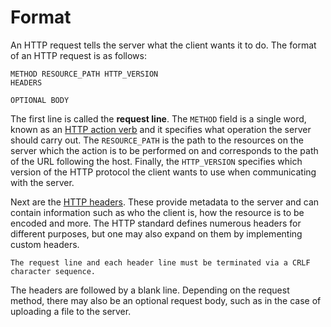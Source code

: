 # Format
An HTTP request tells the server what the client wants it to do. The format of an HTTP request is as follows:

```
METHOD RESOURCE_PATH HTTP_VERSION
HEADERS

OPTIONAL BODY
```

The first line is called the **request line**. The `METHOD` field is a single word, known as an [HTTP action verb](HTTP%20Methods.md) and it specifies what operation the server should carry out. The `RESOURCE_PATH` is the path to the resources on the server which the action is to be performed on and corresponds to the path of the URL following the host. Finally, the `HTTP_VERSION` specifies which version of the HTTP protocol the client wants to use when communicating with the server. 

Next are the [HTTP headers](HTTP%20Headers.md). These provide metadata to the server and can contain information such as who the client is, how the resource is to be encoded and more. The HTTP standard defines numerous headers for different purposes, but one may also expand on them by implementing custom headers.

```admonish note
The request line and each header line must be terminated via a CRLF character sequence.
```

The headers are followed by a blank line. Depending on the request method, there may also be an optional request body, such as in the case of uploading a file to the server.